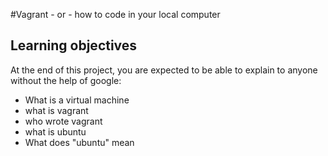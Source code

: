 #Vagrant - or - how to code in your local computer 
## Learning objectives
At the end of this project, you are expected to be able to explain to anyone without the help of google:
* What is a virtual machine
* what is vagrant
* who wrote vagrant
* what is ubuntu
* What does "ubuntu" mean
